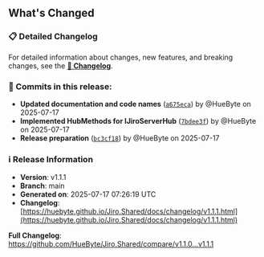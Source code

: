 ## What's Changed

### 📋 Detailed Changelog

For detailed information about changes, new features, and breaking changes, see the [**📖 Changelog**](https://huebyte.github.io/Jiro.Shared/docs/changelog/v1.1.1.html).

### 🔄 Commits in this release:

- **Updated documentation and code names** ([`a675eca`](https://github.com/HueByte/Jiro.Shared/commit/a675eca)) by @HueByte on 2025-07-17
- **Implemented HubMethods for IJiroServerHub** ([`7bdee3f`](https://github.com/HueByte/Jiro.Shared/commit/7bdee3f)) by @HueByte on 2025-07-17
- **Release preparation** ([`bc3cf18`](https://github.com/HueByte/Jiro.Shared/commit/bc3cf18)) by @HueByte on 2025-07-17

### ℹ️ Release Information

- **Version**: v1.1.1
- **Branch**: main
- **Generated on**: 2025-07-17 07:26:19 UTC
- **Changelog**: [https://huebyte.github.io/Jiro.Shared/docs/changelog/v1.1.1.html](https://huebyte.github.io/Jiro.Shared/docs/changelog/v1.1.1.html)

**Full Changelog**: <https://github.com/HueByte/Jiro.Shared/compare/v1.1.0...v1.1.1>
